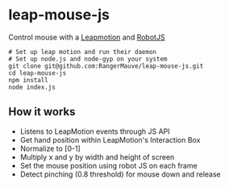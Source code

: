 # leap-mouse-js
Control mouse with a [Leapmotion](https://developer-archive.leapmotion.com/documentation/javascript/index.html) and [RobotJS](https://robotjs.io/)

```
# Set up leap motion and run their daemon
# Set up node.js and node-gyp on your system
git clone git@github.com:RangerMauve/leap-mouse-js.git
cd leap-mouse-js
npm install
node index.js
```

## How it works

- Listens to LeapMotion events through JS API
- Get hand position within LeapMotion's Interaction Box
- Normalize to [0-1]
- Multiply x and y by width and height of screen
- Set the mouse position using robot JS on each frame
- Detect pinching (0.8 threshold) for mouse down and release
